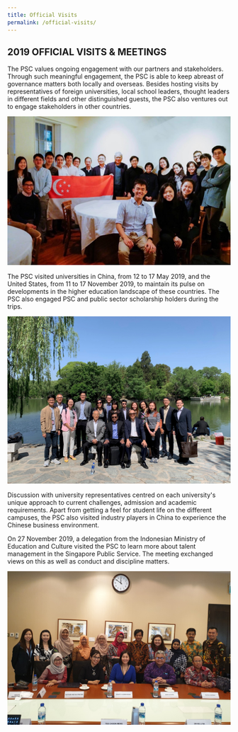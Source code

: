 ```yaml
---
title: Official Visits
permalink: /official-visits/
---
```

## 2019 OFFICIAL VISITS & MEETINGS

The PSC values ongoing engagement with our partners and stakeholders. Through such meaningful engagement, the PSC is able to keep abreast of governance matters both locally and overseas. Besides hosting visits by representatives of foreign universities, local school leaders, thought leaders in different fields and other distinguished guests, the PSC also ventures out to engage stakeholders in other countries.

![alt text - group photo of PSC visit to the United States](/images/21.jpg)

The PSC visited universities in China, from 12 to 17 May 2019, and the United States, from 11 to 17 November 2019, to maintain its pulse on developments in the higher education landscape of these countries. The PSC also engaged PSC and public sector scholarship holders during the trips.

![alt text - group photo of PSC visit to China](/images/22.jpg)

Discussion with university representatives centred on each university's unique approach to current challenges, admission and academic requirements. Apart from getting a feel for student life on the different campuses, the PSC also visited industry players in China to experience the Chinese business environment.

On 27 November 2019, a delegation from the Indonesian Ministry of Education and Culture visited the PSC to learn more about talent management in the Singapore Public Service. The meeting exchanged views on this as well as conduct and discipline matters.

![alt text - group photo of PSC Secretariat with delegation from the Indonesia Ministry of Education and Culture](/images/23.jpg)
